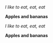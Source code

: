 *I like to eat, eat, eat*

**Apples and bananas**

_I like to eat, eat, eat_

__Apples and bananas__
